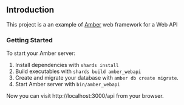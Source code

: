 ## Introduction

This project is a an example of [Amber](https://amberframework.org/) web framework for a Web API

### Getting Started

To start your Amber server:

1. Install dependencies with `shards install`
2. Build executables with `shards build amber_webapi`
3. Create and migrate your database with `amber db create migrate`.
4. Start Amber server with `bin/amber_webapi`

Now you can visit http://localhost:3000/api from your browser.
